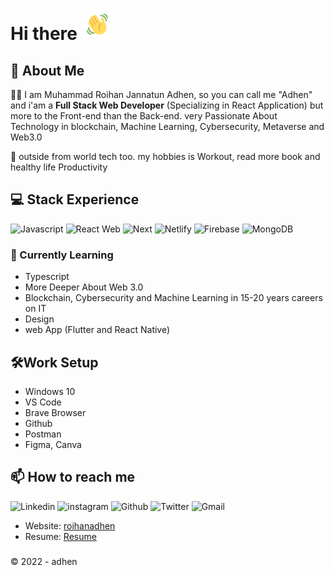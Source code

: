 # Hi there <img src="https://raw.githubusercontent.com/AdhenxYz/AdhenxYz/main/wave.gif" alt="waves" style="width:50px; height:50px" />

## 🚀 About Me

👨‍💻 I am Muhammad Roihan Jannatun Adhen, so you can call me "Adhen" and i'am a **Full Stack Web Developer** (Specializing in React Application) but more to the Front-end than the Back-end. very Passionate About Technology in blockchain, Machine Learning, Cybersecurity, Metaverse and Web3.0

📍 outside from world tech too. my hobbies is Workout, read more book and healthy life Productivity

## 💻 Stack Experience
![Javascript](https://img.shields.io/badge/JavaScript-yellow?style=for-the-badge&logo=javascript)
![React Web](https://img.shields.io/badge/React-blue?style=for-the-badge&logo=react)
![Next](https://img.shields.io/badge/NextJS-black?style=for-the-badge&logo=nextdotjs)
![Netlify](https://img.shields.io/badge/Netlify-green?style=for-the-badge&logo=netlify)
![Firebase](https://img.shields.io/badge/Firebase-yellow?style=for-the-badge&logo=firebase)
![MongoDB](https://img.shields.io/badge/MongoDB-success?style=for-the-badge&logo=mongodb)


### 📌 Currently Learning
- Typescript
- More Deeper About Web 3.0
- Blockchain, Cybersecurity and Machine Learning in 15-20 years careers on IT
- Design 
- web App (Flutter and React Native)

## 🛠️Work Setup 
* Windows 10
* VS Code
* Brave Browser
* Github 
* Postman
* Figma, Canva 

## 📫 How to reach me
![Linkedin](https://img.shields.io/badge/LinkedIn-informational?link=https://www.linkedin.com/in/roihanadhen/&style=for-the-badge&logo=linkedin)
![instagram](https://img.shields.io/badge/Instagram-purple?link=https://www.instagram.com/roihanadhen/&style=for-the-badge&logo=instagram)
![Github](https://img.shields.io/badge/Github-black?link=https://www.github.com/AdhenxYz/&style=for-the-badge&logo=github)
![Twitter](https://img.shields.io/badge/Twitter-informational?link=https://twitter.com/MRoihanJ_Adhen&style=for-the-badge&logo=twitter)
![Gmail](https://img.shields.io/badge/Gmail-orange?link=mailto:mroihanadhen@gmail.com&style=for-the-badge&logo=gmail)
- Website: [roihanadhen](https://roihanadhen.xyz)
- Resume: [Resume](https://drive.google.com/drive/folders/1xUtRko0hoT7J3fXV8TZX73mU_0mdJkEi?usp=sharing)

###
©️ 2022 - adhen
